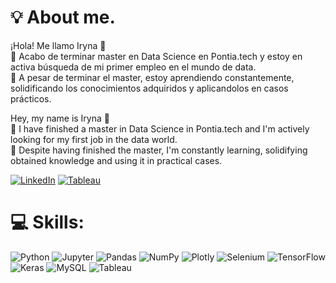 # 💡 About me.
¡Hola! Me llamo Iryna 👋
⁣⁣<br>⁣⁣🧠 Acabo de terminar master en Data Science en Pontia.tech y estoy en activa búsqueda de mi primer empleo en el mundo de data.   
🚀 A pesar de terminar el master, estoy aprendiendo constantemente, solidificando los conocimientos adquiridos y aplicandolos en casos prácticos.

Hey, my name is Iryna 👋
<br>⁣⁣🧠 I have finished a master in Data Science in Pontia.tech and I'm actively looking for my first job in the data world.   
🚀 Despite having finished the master, I'm constantly learning, solidifying obtained knowledge and using it in practical cases.

[![LinkedIn](https://img.shields.io/badge/LinkedIn-%230077B5.svg?logo=linkedin&logoColor=white)](https://www.linkedin.com/in/iryna-pukas-43714b271/)
[![Tableau](https://img.shields.io/badge/Tableau-blue?style=plastic&logo=tableau&logoColor=white)](https://public.tableau.com/app/profile/iryna.pukas/vizzes/)

# 💻 Skills:
![Python](https://img.shields.io/badge/Python-000C66?style=for-the-badge&logo=python&logoColor=white)
![Jupyter](https://img.shields.io/badge/Jupyter-000C66?style=for-the-badge&logo=Jupyter&logoColor=white)
![Pandas](https://img.shields.io/badge/Pandas-000C66?style=for-the-badge&logo=pandas&logoColor=white)
![NumPy](https://img.shields.io/badge/NumPy-000C66?style=for-the-badge&logo=numpy&logoColor=white)
![Plotly](https://img.shields.io/badge/Plotly-000C66?style=for-the-badge&logo=Plotly&logoColor=white)
![Selenium](https://img.shields.io/badge/Selenium-000C66?style=for-the-badge&logo=Selenium&logoColor=white)
![TensorFlow](https://img.shields.io/badge/tensorflow-000C66?style=for-the-badge&logo=tensorflow&logoColor=white)
![Keras](https://img.shields.io/badge/Keras-000C66?style=for-the-badge&logo=keras&logoColor=white)
![MySQL](https://img.shields.io/badge/MySQL-000C66?style=for-the-badge&logo=MySQL&logoColor=white)
![Tableau](https://img.shields.io/badge/tableau-000C66?style=for-the-badge&logo=tableau&logoColor=white)







